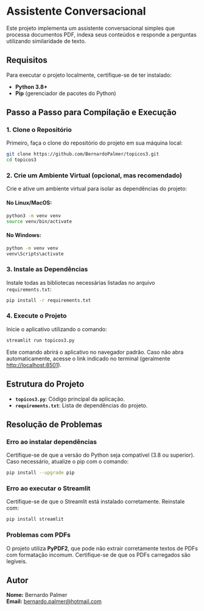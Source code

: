 # Assistente Conversacional

Este projeto implementa um assistente conversacional simples que processa documentos PDF, indexa seus conteúdos e responde a perguntas utilizando similaridade de texto.

## Requisitos

Para executar o projeto localmente, certifique-se de ter instalado:

- **Python 3.8+**
- **Pip** (gerenciador de pacotes do Python)

## Passo a Passo para Compilação e Execução

### 1. Clone o Repositório

Primeiro, faça o clone do repositório do projeto em sua máquina local:

```bash
git clone https://github.com/BernardoPalmer/topicos3.git
cd topicos3
```

### 2. Crie um Ambiente Virtual (opcional, mas recomendado)

Crie e ative um ambiente virtual para isolar as dependências do projeto:

#### No Linux/MacOS:

```bash
python3 -m venv venv
source venv/bin/activate
```

#### No Windows:

```bash
python -m venv venv
venv\Scripts\activate
```

### 3. Instale as Dependências

Instale todas as bibliotecas necessárias listadas no arquivo `requirements.txt`:

```bash
pip install -r requirements.txt
```

### 4. Execute o Projeto

Inicie o aplicativo utilizando o comando:

```bash
streamlit run topicos3.py
```

Este comando abrirá o aplicativo no navegador padrão. Caso não abra automaticamente, acesse o link indicado no terminal (geralmente [http://localhost:8501](http://localhost:8501)).

## Estrutura do Projeto

- **`topicos3.py`**: Código principal da aplicação.
- **`requirements.txt`**: Lista de dependências do projeto.

## Resolução de Problemas

### Erro ao instalar dependências

Certifique-se de que a versão do Python seja compatível (3.8 ou superior). Caso necessário, atualize o pip com o comando:

```bash
pip install --upgrade pip
```

### Erro ao executar o Streamlit

Certifique-se de que o Streamlit está instalado corretamente. Reinstale com:

```bash
pip install streamlit
```

### Problemas com PDFs

O projeto utiliza **PyPDF2**, que pode não extrair corretamente textos de PDFs com formatação incomum. Certifique-se de que os PDFs carregados são legíveis.

## Autor

**Nome:** Bernardo Palmer  
**Email:** bernardo.palmer@hotmail.com

